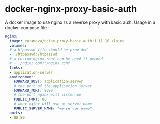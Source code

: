 # docker-nginx-proxy-basic-auth

A docker image to use nginx as a reverse proxy with basic auth.
Usage in a docker-compose file :

```yml
nginx:
  image: euranova/nginx-proxy-basic-auth:1.11.10-alpine
  volumes:
  # a htpasswd file should be provided
  - ./htpasswd:/htpasswd
  # a custom nginx.conf can be used if needed
  # - ./nginx.conf:/nginx.conf
  links:
  - application-server
  environment:
    FORWARD_HOST: application-server
    # the port of the application server
    FORWARD_PORT: 8080
    # the port nginx will listen on
    PUBLIC_PORT: 80
    # what nginx will use as server name
    PUBLIC_SERVER_NAME: "my-server-name"
  ports:
  - 80:80
```
